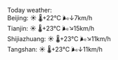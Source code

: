 Today weather:  
Beijing: ☀️ 🌡️+22°C 🌬️↓7km/h  
Tianjin: ☀️ 🌡️+23°C 🌬️↘15km/h  
Shijiazhuang: ☀️ 🌡️+23°C 🌬️↘11km/h  
Tangshan: ☀️ 🌡️+23°C 🌬️↓11km/h  
